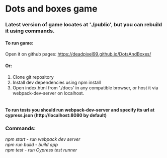 # Dots and boxes game
### Latest version of game locates at './public', but you can rebuild it using commands.
#### To run game: 
Open it on github pages: https://deadpixel99.github.io/DotsAndBoxes/
#### Or:
1. Clone git repository
2. Install dev dependencies using npm install
3. Open index.html from './docs' in any compatible browser, or host it via webpack-dev-server on localhost.
#### <br> To run tests you should run webpack-dev-server and specify its url at cypress.json (http://localhost:8080 by default) 

### Commands:
*npm start - run webpack dev server*
<br>
*npm run build - build app*
<br>
*npm test - run Cypress test runner*
